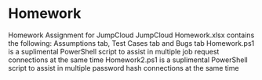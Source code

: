 # Homework
Homework Assignment for JumpCloud
JumpCloud Homework.xlsx contains the following: Assumptions tab, Test Cases tab and Bugs tab
Homework.ps1 is a suplimental PowerShell script to assist in multiple job request connections at the same time
Homework2.ps1 is a suplimental PowerShell script to assist in multiple password hash connections at the same time
